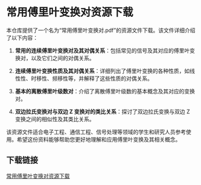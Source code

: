 # 常用傅里叶变换对资源下载

本仓库提供了一个名为“常用傅里叶变换对.pdf”的资源文件下载。该文件详细介绍了以下内容：

1. **常用的连续傅里叶变换对及其对偶关系**：包括常见的信号及其对应的傅里叶变换对，以及它们之间的对偶关系。

2. **连续傅里叶变换性质及其对偶关系**：详细列出了傅里叶变换的各种性质，如线性性、时移性、频移性等，并解释了这些性质的对偶关系。

3. **基本的离散傅里叶级数对**：介绍了离散傅里叶级数的基本概念及其对应的变换对。

4. **双边拉氏变换对与双边 Z 变换对的类比关系**：探讨了双边拉氏变换与双边 Z 变换之间的相似性及其类比关系。

该资源文件适合电子工程、通信工程、信号处理等领域的学生和研究人员参考使用。希望这份资料能够帮助您更好地理解和应用傅里叶变换及其相关概念。

## 下载链接

[常用傅里叶变换对资源下载](https://pan.quark.cn/s/6468717e0f61)